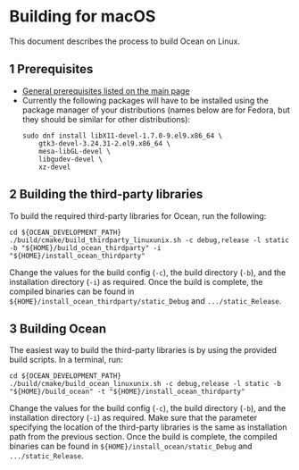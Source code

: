 # Building for macOS

This document describes the process to build Ocean on Linux.

## 1 Prerequisites

* [General prerequisites listed on the main page](README.md)
* Currently the following packages will have to be installed using the package manager of your distributions (names below are for Fedora, but they should be similar for other distributions):
  ```
  sudo dnf install libX11-devel-1.7.0-9.el9.x86_64 \
      gtk3-devel-3.24.31-2.el9.x86_64 \
      mesa-libGL-devel \
      libgudev-devel \
      xz-devel
  ```

## 2 Building the third-party libraries

To build the required third-party libraries for Ocean, run the following:

```
cd ${OCEAN_DEVELOPMENT_PATH}
./build/cmake/build_thirdparty_linuxunix.sh -c debug,release -l static -b "${HOME}/build_ocean_thirdparty" -i "${HOME}/install_ocean_thirdparty"
```

Change the values for the build config (`-c`), the build directory (`-b`), and the installation directory (`-i`) as required. Once the build is complete, the compiled binaries can be found in `${HOME}/install_ocean_thirdparty/static_Debug` and `.../static_Release`.


## 3 Building Ocean

The easiest way to build the third-party libraries is by using the provided build scripts. In a terminal, run:

```
cd ${OCEAN_DEVELOPMENT_PATH}
./build/cmake/build_ocean_linuxunix.sh -c debug,release -l static -b "${HOME}/build_ocean" -t "${HOME}/install_ocean_thirdparty"
```

Change the values for the build config (`-c`), the build directory (`-b`), and the installation directory (`-i`) as required. Make sure that the parameter specifying the location of the third-party libraries is the same as installation path from the previous section. Once the build is complete, the compiled binaries can be found in `${HOME}/install_ocean/static_Debug` and `.../static_Release`.
